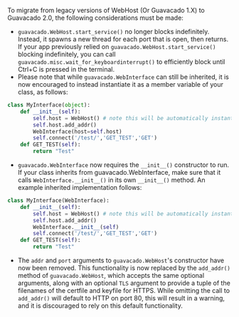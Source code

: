 To migrate from legacy versions of WebHost (Or Guavacado 1.X) to Guavacado 2.0, the following considerations must be made:
- `guavacado.WebHost.start_service()` no longer blocks indefinitely. Instead, it spawns a new thread for each port that is open, then returns. If your app previously relied on `guavacado.WebHost.start_service()` blocking indefinitely, you can call `guavacado.misc.wait_for_keyboardinterrupt()` to efficiently block until Ctrl+C is pressed in the terminal.
- Please note that while `guavacado.WebInterface` can still be inherited, it is now encouraged to instead instantiate it as a member variable of your class, as follows:
```python
class MyInterface(object):
	def __init__(self):
		self.host = WebHost() # note this will be automatically instantiated in WebInterface if not passed in as an argument
		self.host.add_addr()
		WebInterface(host=self.host)
		self.connect('/test/','GET_TEST','GET')
	def GET_TEST(self):
		return "Test"
```
- `guavacado.WebInterface` now requires the `__init__()` constructor to run. If your class inherits from guavacado.WebInterface, make sure that it calls `WebInterface.__init__()` in its own `__init__()` method. An example inherited implementation follows:
```python
class MyInterface(WebInterface):
	def __init__(self):
		self.host = WebHost() # note this will be automatically instantiated in WebInterface if not set here before calling __init__()
		self.host.add_addr()
		WebInterface.__init__(self)
		self.connect('/test/','GET_TEST','GET')
	def GET_TEST(self):
		return "Test"
```
- The `addr` and `port` arguments to `guavacado.WebHost`'s constructor have now been removed.  This functionality is now replaced by the  `add_addr()` method of `guavacado.WebHost`, which accepts the same optional arguments, along with an optional `TLS` argument to provide a tuple of the filenames of the certfile and keyfile for HTTPS.  While omitting the call to `add_addr()` will default to HTTP on port 80, this will result in a warning, and it is discouraged to rely on this default functionality.
